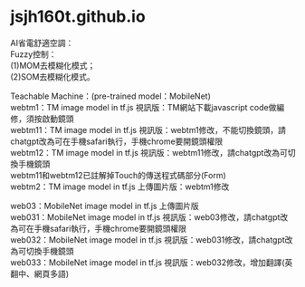 # jsjh160t.github.io

AI省電舒適空調：<br>
Fuzzy控制：<br>
(1)MOM去模糊化模式；<br>
(2)SOM去模糊化模式。<br>

Teachable Machine：(pre-trained model：MobileNet)<br>
webtm1：TM image model in tf.js 視訊版：TM網站下載javascript code做編修，須按啟動鏡頭<br>
webtm11：TM image model in tf.js 視訊版：webtm1修改，不能切換鏡頭，請chatgpt改為可在手機safari執行，手機chrome要開鏡頭權限<br>
webtm12：TM image model in tf.js 視訊版：webtm11修改，請chatgpt改為可切換手機鏡頭<br>
webtm11和webtm12已註解掉Touch的傳送程式碼部分(Form)<br>
webtm2：TM image model in tf.js 上傳圖片版：webtm1修改<br>

web03：MobileNet image model in tf.js 上傳圖片版<br>
web031：MobileNet image model in tf.js 視訊版：web03修改，請chatgpt改為可在手機safari執行，手機chrome要開鏡頭權限<br>
web032：MobileNet image model in tf.js 視訊版：web031修改，請chatgpt改為可切換手機鏡頭<br>
web033：MobileNet image model in tf.js 視訊版：web032修改，增加翻譯(英翻中、網頁多語)<br>

